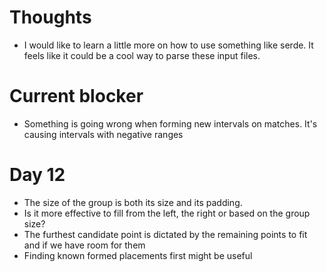 # Thoughts
- I would like to learn a little more on how to use something like serde. It feels like it could be a cool way to parse these input files.

# Current blocker
- Something is going wrong when forming new intervals on matches. It's causing intervals with negative ranges


# Day 12
- The size of the group is both its size and its padding.
- Is it more effective to fill from the left, the right or based on the group size?
- The furthest candidate point is dictated by the remaining points to fit and if we have room for them
- Finding known formed placements first might be useful
